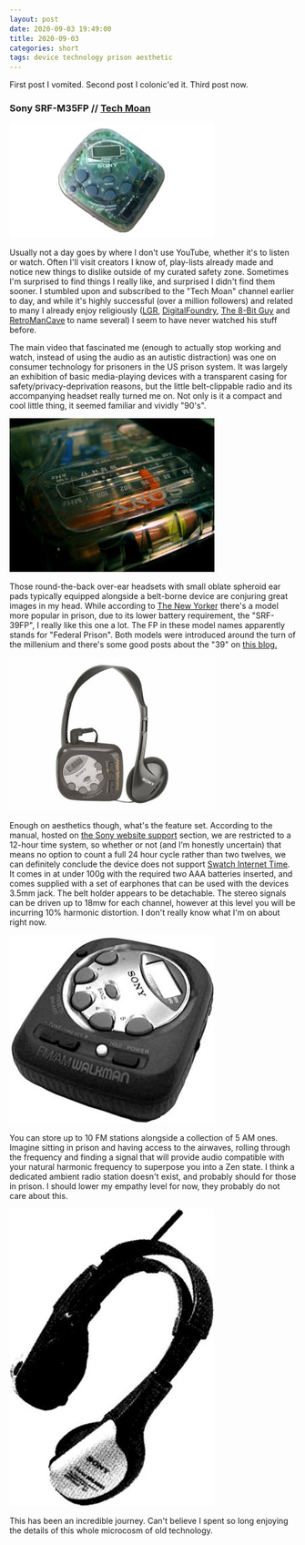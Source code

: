 ```yaml
---
layout: post
date: 2020-09-03 19:49:00
title: 2020-09-03
categories: short
tags: device technology prison aesthetic 
---
```


First post I vomited. Second post I colonic'ed it. Third post now.

### Sony SRF-M35FP // [Tech Moan](https://www.youtube.com/watch?v=O3PfsndsihY)

![SRF-M35FP](/assets/img/sony35.jpg)

Usually not a day goes by where I don't use YouTube, whether it's to listen or watch. Often I'll visit creators I know of, play-lists already made and notice new things to dislike outside of my curated safety zone. Sometimes I'm surprised to find things I really like, and surprised I didn't find them sooner. I stumbled upon and subscribed to the "Tech Moan" channel earlier to day, and while it's highly successful (over a million followers) and related to many I already enjoy religiously ([LGR](https://www.youtube.com/channel/UCLx053rWZxCiYWsBETgdKrQ), [DigitalFoundry](https://www.youtube.com/user/DigitalFoundry), [The 8-Bit Guy](https://www.youtube.com/channel/UC8uT9cgJorJPWu7ITLGo9Ww) and [RetroManCave](https://www.youtube.com/user/RetroManCave) to name several) I seem to have never watched his stuff before.

The main video that fascinated me (enough to actually stop working and watch, instead of using the audio as an autistic distraction) was one on consumer technology for prisoners in the US prison system. It was largely an exhibition of basic media-playing devices with a transparent casing for safety/privacy-deprivation reasons, but the little belt-clippable radio and its accompanying headset really turned me on. Not only is it a compact and cool little thing, it seemed familiar and vividly "90's".

[![SRF-39FP](/assets/img/flicker39.jpg)](https://www.flickr.com/photos/radiorover/2249344907)

Those round-the-back over-ear headsets with small oblate spheroid ear pads typically equipped alongside a belt-borne device are conjuring great images in my head. While according to [The New Yorker](https://webcache.googleusercontent.com/search?q=cache:http://www.newyorker.com/online/blogs/elements/2014/01/the-ipod-of-prison-sony-radio.html%3FcurrentPage=all) there's a model more popular in prison, due to its lower battery requirement, the "SRF-39FP", I really like this one a lot. The FP in these model names apparently stands for "Federal Prison". Both models were introduced around the turn of the millenium and there's some good posts about the "39" on [this blog.](https://swling.com/blog/)

![A matching set.](/assets/img/sony35set.jpg)

Enough on aesthetics though, what's the feature set. According to the manual, hosted on [the Sony website support](https://www.sony.com/electronics/support/radios-portable-radios/srf-m35fp) section, we are restricted to a 12-hour time system, so whether or not (and I’m honestly uncertain) that means no option to count a full 24 hour cycle rather than two twelves, we can definitely conclude the device does not support [Swatch Internet Time](http://www.swatchclock.com/). It comes in at under 100g with the required two AAA batteries inserted, and comes supplied with a set of earphones that can be used with the devices 3.5mm jack. The belt holder appears to be detachable. The stereo signals can be driven up to 18mw for each channel, however at this level you will be incurring 10% harmonic distortion. I don't really know what I'm on about right now.

![Another M35.](/assets/img/sony35bw.jpg)

You can store up to 10 FM stations alongside a collection of 5 AM ones. Imagine sitting in prison and having access to the airwaves, rolling through the frequency and finding a signal that will provide audio compatible with your natural harmonic frequency to superpose you into a Zen state. I think a dedicated ambient radio station doesn't exist, and probably should for those in prison. I should lower my empathy level for now, they probably do not care about this. 

![Unrelated Sony Headset](/assets/img/sonyheadsetbw.jpg)

This has been an incredible journey. Can't believe I spent so long enjoying the details of this whole microcosm of old technology.




